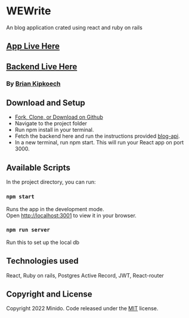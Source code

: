 # WEWrite

An blog application crated using react and ruby on rails

## [App Live Here](https://resilient-chebakia-ac8021.netlify.app)

## [Backend Live Here](https://blogapp-production-49a6.up.railway.app/blogs)

### By [Brian Kipkoech](https://github.com/brianinq)

## Download and Setup

- [Fork, Clone, or Download on Github](https://github.com/brianiq/minido)
- Navigate to the project folder
- Run npm install in your terminal.
- Fetch the backend here and run the instructions provided [blog-api](https://github.com/brianinq/blog_api).
- In a new terminal, run npm start. This will run your React app on port 3000.

## Available Scripts

In the project directory, you can run:

### `npm start`

Runs the app in the development mode.\
Open [http://localhost:3001](http://localhost:3001) to view it in your browser.

### `npm run server`

Run this to set up the local db

## Technologies used

React, Ruby on rails, Postgres
Active Record, JWT, React-router

## Copyright and License

Copyright 2022 Minido. Code released under the [MIT](https://github.com/brianinq/blogapp/main/LICENSE) license.
